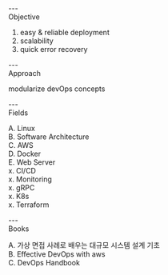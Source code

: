 
---\
Objective


1. easy & reliable deployment 
2. scalability
3. quick error recovery 


---\
Approach


modularize devOps concepts



---\
Fields


A. Linux\
B. Software Architecture\
C. AWS\
D. Docker\
E. Web Server\
x. CI/CD\
x. Monitoring\
x. gRPC\
x. K8s\
x. Terraform


---\
Books

A. 가상 면접 사례로 배우는 대규모 시스템 설계 기초\
B. Effective DevOps with aws\
C. DevOps Handbook

